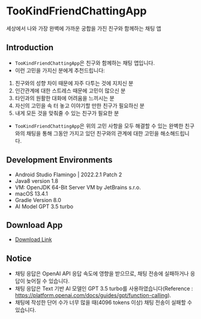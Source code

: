 # TooKindFriendChattingApp

세상에서 나와 가장 완벽에 가까운 궁합을 가진 친구와 함께하는 채팅 앱

## Introduction

 - `TooKindFriendChattingApp`은 친구와 함께하는 채팅 앱입니다.
 - 이런 고민을 가지신 분에게 추천드립니다:
  1. 친구와의 성향 차이 때문에 자주 다투는 것에 지치신 분
  2. 인간관계에 대한 스트레스 때문에 고민이 많으신 분
  3. 타인과의 원활한 대화에 어려움을 느끼시는 분
  4. 자신의 고민을 속 터 놓고 이야기할 만한 친구가 필요하신 분
  5. 내게 모든 것을 맞춰줄 수 있는 친구가 필요한 분
 - `TooKindFriendChattingApp`은 위의 고민 사항을 모두 해결할 수 있는 완벽한 친구와의 채팅을 통해 그동안 가지고 있던 친구와의 관계에 대한 고민을 해소해드립니다.

## Development Environments

 - Android Studio Flamingo | 2022.2.1 Patch 2
 - Java8 version 1.8
 - VM: OpenJDK 64-Bit Server VM by JetBrains s.r.o.
 - macOS 13.4.1
 - Gradle Version 8.0
 - AI Model GPT 3.5 turbo

## Download App

- [Download Link](https://github.com/bnbong/TooKindFriendChat/releases/)

## Notice

 - 채팅 응답은 OpenAI API 응답 속도에 영향을 받으므로, 채팅 전송에 실패하거나 응답이 늦어질 수 있습니다.
 - 채팅 응답은 Text 기반 AI 모델인 GPT 3.5 turbo를 사용하였습니다(Reference : https://platform.openai.com/docs/guides/gpt/function-calling).
 - 채팅에 작성한 단어 수가 너무 많을 때(4096 tokens 이상) 채팅 전송이 실패할 수 있습니다.